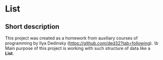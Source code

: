 # List #

## Short description ##

This project was created as a homework from auxiliary courses of programming by Ilya Dedinsky (https://github.com/ded32?tab=following). \b
Main purpose of this project is working with such structure of data like a **List**.
